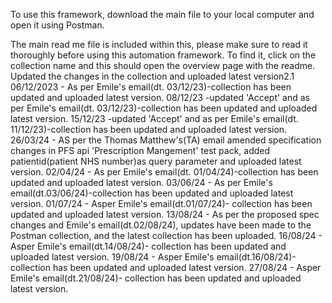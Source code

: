 To use this framework, download the main file to your local computer and open it using Postman.

The main read me file is included within this, please make sure to read it thoroughly before using this automation framework. To find it, click on the collection name and this should open the overview page with the readme.
Updated the changes in the collection and uploaded latest version2.1
06/12/2023 - As per Emile's email(dt. 03/12/23)-collection has been updated and uploaded latest version.
08/12/23 -updated 'Accept' and as per Emile's email(dt. 03/12/23)-collection has been updated and uploaded latest version.
15/12/23 -updated 'Accept' and as per Emile's email(dt. 11/12/23)-collection has been updated and uploaded latest version.
26/03/24 - AS per the Thomas Matthew's(TA) email amended specification changes in PFS api 'Prescription Mangement' test pack, added patientid(patient NHS number)as query parameter and uploaded latest version.
02/04/24 - As per Emile's email(dt. 01/04/24)-collection has been updated and uploaded latest version.
03/06/24 - As per Emile's email(dt.03/06/24)-collection has been updated and uploaded latest version.
01/07/24 - Asper Emile's email(dt.01/07/24)- collection has been updated and uploaded latest version.
13/08/24 - As per the proposed spec changes and Emile's email(dt.02/08/24), updates have been made to the Postman collection, and the latest collection has been uploaded. 
16/08/24 - Asper Emile's email(dt.14/08/24)- collection has been updated and uploaded latest version.
19/08/24 - Asper Emile's email(dt.16/08/24)- collection has been updated and uploaded latest version.
27/08/24 - Asper Emile's email(dt.21/08/24)- collection has been updated and uploaded latest version.
